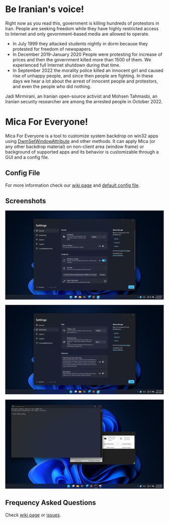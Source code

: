 # Be Iranian's voice!
Right now as you read this, government is killing hundreds of protestors in Iran.
People are seeking freedom while they have highly restricted access to Internet and only gevornment-based media are allowed to operate.

* In July 1999 they attacked students nightly in dorm because they protested for freedom of newspapers.
* In December 2019-January 2020 People were protesting for increase of prices and then the government killed more than 1500 of them. We experienced full Internet shutdown during that time.
* In September 2022 the morality police killed an innocent girl and caused rise of unhappy people, and since then people are fighting. In these days we hear a lot about the arrest of innocent people and protestors, and even the people who did nothing.

Jadi Mirmirani, an Iranian open-source activist and Mohsen Tahmasbi, an Iranian security researcher are among the arrested people in October 2022.

# Mica For Everyone!
Mica For Everyone is a tool to customize system backdrop on win32 apps using [DwmSetWindowAttribute](https://docs.microsoft.com/en-us/windows/win32/api/dwmapi/nf-dwmapi-dwmsetwindowattribute) and other methods.
It can apply Mica (or any other backdrop material) on non-client area (window frame) or background of supported apps and its behavior is customizable through a GUI and a config file.

## Config File
For more information check our [wiki page](https://github.com/minusium/MicaForEveryone/wiki/Config-File) and [default config file](MicaForEveryone/Resources/MicaForEveryone.conf).

## Screenshots

![Screenshot 1](Assets/1.png)

![Screenshot 2](Assets/2.png)

![Screenshot 3](Assets/3.png)

## Frequency Asked Questions
Check [wiki page](https://github.com/minusium/MicaForEveryone/wiki/FAQ) or [issues](https://github.com/minusium/MicaForEveryone/issues).
